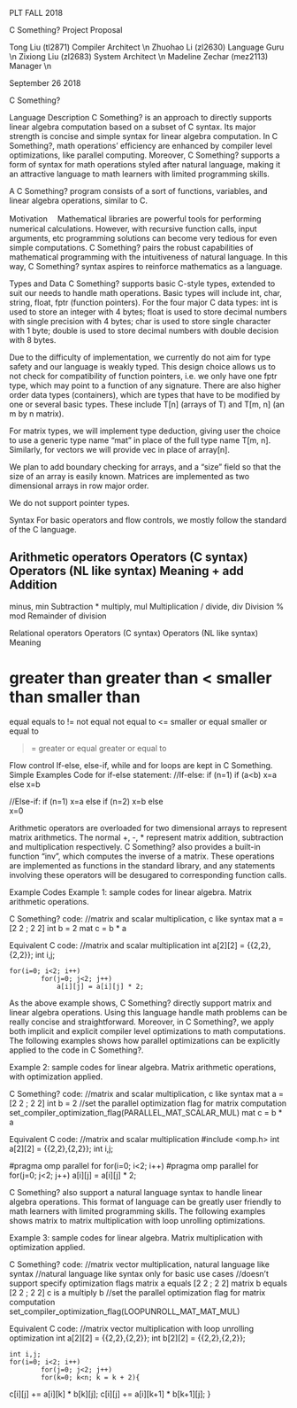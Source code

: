 PLT FALL 2018



C Something?
Project Proposal


Tong Liu (tl2871) Compiler Architect \n
Zhuohao Li (zl2630) Language Guru \n
Zixiong Liu (zl2683) System Architect \n
Madeline Zechar (mez2113)  Manager \n



September 26 2018

















C Something?


Language Description
C Something? is an approach to directly supports linear algebra computation based on a subset of C syntax. Its major strength is concise and simple syntax for linear algebra computation. In C Something?, math operations’ efficiency are enhanced by compiler level optimizations, like parallel computing. Moreover, C Something? supports a form of syntax for math operations styled after natural language, making it an attractive language to math learners with limited programming skills.

A C Something? program consists of a sort of functions, variables, and linear algebra operations, similar to C.

Motivation　
Mathematical libraries are powerful tools for performing numerical calculations. However, with recursive function calls, input arguments, etc programming solutions can become very tedious for even simple computations. C Something? pairs the robust capabilities of mathematical programming with the intuitiveness of natural language. In this way, C Something? syntax aspires to reinforce mathematics as a language.  

Types and Data
C Something? supports basic C-style types, extended to suit our needs to handle math operations. Basic types will include int, char, string, float, fptr (function pointers). For the four major C data types: int is used to store an integer with 4 bytes; float is used to store decimal numbers with single precision with 4 bytes; char is used to store single character with 1 byte; double is used to store decimal numbers with double decision with 8 bytes.

Due to the difficulty of implementation, we currently do not aim for type safety and our language is weakly typed. This design choice allows us to not check for compatibility of function pointers, i.e. we only have one fptr type, which may point to a function of any signature. 
There are also higher order data types (containers), which are types that have to be modified by one or several basic types. These include T[n] (arrays of T) and T[m, n] (an m by n matrix).

For matrix types, we will implement type deduction, giving user the choice to use a generic type name “mat” in place of the full type name T[m, n]. Similarly, for vectors we will provide vec in place of array[n].

We plan to add boundary checking for arrays, and a “size” field so that the size of an array is easily known. Matrices are implemented as two dimensional arrays in row major order.

We do not support pointer types.

Syntax
For basic operators and flow controls, we mostly follow the standard of the C language. 

Arithmetic operators
    Operators (C syntax)
Operators (NL like syntax)
    Meaning
+
add
    Addition
-
minus, min
    Subtraction
*
multiply, mul 
     Multiplication
/
divide, div
     Division
  %
mod
     Remainder of division


Relational operators
    Operators (C syntax)
Operators (NL like syntax)
    Meaning
>
greater than
  greater than
<
smaller than
smaller than
 ==
equal
equals to
 !=
not equal
not equal to
<=
smaller or equal
smaller or equal to
 >=
greater or equal
greater or equal to

Flow control
If-else, else-if, while and for loops are kept in C Something.
Simple Examples Code for if-else statement:
//If-else:
if (n=1) 
   if (a<b)
        x=a
   else 
        x=b

//Else-if:
if (n=1)
   x=a
else if (n=2)
   x=b
else  
   x=0


Arithmetic operators are overloaded for two dimensional arrays to represent matrix arithmetics. The normal +, -, * represent matrix addition, subtraction and multiplication respectively. C Something? also provides a built-in function “inv”, which computes the inverse of a matrix. These operations are implemented as functions in the standard library, and any statements involving these operators will be desugared to corresponding function calls.

Example Codes
Example 1: sample codes for linear algebra. Matrix arithmetic operations.

C Something? code:
//matrix and scalar multiplication, c like syntax
mat a = [2 2 ; 2 2]
int b = 2
mat c = b * a


Equivalent C code:
//matrix and scalar multiplication 
	int a[2][2] = {{2,2},{2,2}};
	int i,j;

	for(i=0; i<2; i++)
    		for(j=0; j<2; j++)
        		a[i][j] = a[i][j] * 2;


As the above example shows, C Something? directly support matrix and linear algebra operations. Using this  language handle math problems can be really concise and straightforward. Moreover, in C Something?, we apply both implicit and explicit compiler level optimizations to math computations. The following examples shows how parallel optimizations can be explicitly applied to the code in C Something?.

Example 2: sample codes for linear algebra. Matrix arithmetic operations, with optimization applied.

C Something? code:
//matrix and scalar multiplication, c like syntax 
mat a = [2 2 ; 2 2]
int b = 2
//set the parallel optimization flag for matrix computation
set_compiler_optimization_flag(PARALLEL_MAT_SCALAR_MUL)
mat c = b * a

Equivalent C code:
//matrix and scalar multiplication 
#include <omp.h>
	int a[2][2] = {{2,2},{2,2}};
	int i,j;

#pragma omp parallel for
	for(i=0; i<2; i++)
		#pragma omp parallel for
    		for(j=0; j<2; j++)
        		a[i][j] = a[i][j] * 2;

C Something? also support a natural language syntax to handle linear algebra operations. This format of language can be greatly user friendly to math learners with limited programming skills. The following examples shows matrix to matrix multiplication with loop unrolling optimizations.

Example 3: sample codes for linear algebra. Matrix multiplication with optimization applied.

C Something? code:
//matrix vector multiplication, natural language like syntax
//natural language like syntax only for basic use cases
//doesn’t support specify optimization flags
matrix a equals [2 2 ; 2 2]
matrix b equals [2 2 ; 2 2]
c is a multiply b
//set the parallel optimization flag for matrix computation
set_compiler_optimization_flag(LOOPUNROLL_MAT_MAT_MUL)

Equivalent C code:
//matrix vector multiplication with loop unrolling optimization
	int a[2][2] = {{2,2},{2,2}};
int b[2][2] = {{2,2},{2,2}};

	int i,j;
	for(i=0; i<2; i++)
    		for(j=0; j<2; j++)
			for(k=0; k<n; k = k + 2){
c[i][j] += a[i][k] * b[k][j];
c[i][j] += a[i][k+1] * b[k+1][j];
}

